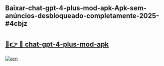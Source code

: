 ## Baixar-chat-gpt-4-plus-mod-apk-Apk-sem-anúncios-desbloqueado-completamente-2025-#4cbjz

# <h2><a href="https://ainizakaria.my?title=chat-gpt-4-plus-mod-apk&ref=20M">🔗👉 🔴 chat-gpt-4-plus-mod-apk</a></h2>

[![acn](https://github.com/user-attachments/assets/0f9c940e-d8b0-45ae-aac7-cd30a18b3e1c)](https://ainizakaria.my?title=chat-gpt-4-plus-mod-apk&ref=20M)

